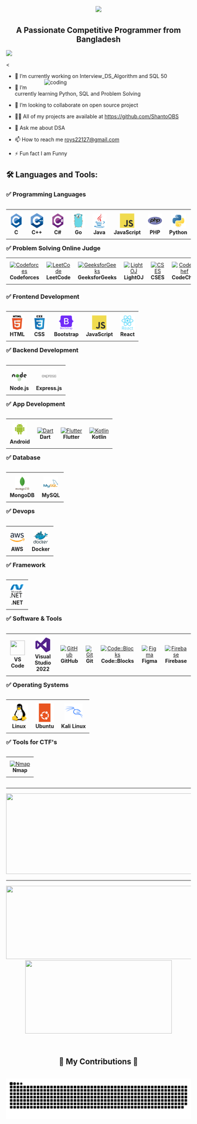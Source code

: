 
<h1 align="center">
    <img src="https://readme-typing-svg.herokuapp.com/?font=Righteous&size=35&center=true&vCenter=true&width=500&height=70&duration=4000&lines=Hi+There!+👋;+I'm+Shanta+Shil!;" />
</h1>


<h2 align="center">A Passionate Competitive Programmer from Bangladesh</h2>

 
<img align="left" src="https://visitor-badge.laobi.icu/badge?page_id=ShantoOBS.ShantoOBS" />
 <br/>

<
- 🔭 I’m currently working on Interview_DS_Algorithm and SQL 50   <img align="right" alt="coding" src="https://camo.githubusercontent.com/19db51af5f90f1b152bc0b9078f5fe97053955be5074f03f17019c70345bdcdb/68747470733a2f2f6d69726f2e6d656469756d2e636f6d2f6d61782f313336302f302a37513379765349765f7430696f4a2d5a2e676966" width="400" >

  
- 🌱 I’m currently learning Python, SQL and Problem Solving

- 🤝 I’m looking to collaborate on open source project

- 👨‍💻 All of my projects are available at https://github.com/ShantoOBS

- 💬 Ask me about DSA

- 📫 How to reach me roys22127@gmail.com

- ⚡ Fun fact I am Funny


<h2 align="left">🛠️ Languages and Tools:</h2>



<h3 align="left">✅ Programming Languages</h3>

<table align="left">
  <tr>
    <td align="center" style="padding: 10px;">
      <a href="https://www.cprogramming.com/" target="_blank" rel="noreferrer">
        <img src="https://raw.githubusercontent.com/devicons/devicon/master/icons/c/c-original.svg" alt="C" width="40" height="40"/>
      </a>
      <br/>
      <strong>C</strong>
    </td>
    <td align="center" style="padding: 10px;">
      <a href="https://www.w3schools.com/cpp/" target="_blank" rel="noreferrer">
        <img src="https://raw.githubusercontent.com/devicons/devicon/master/icons/cplusplus/cplusplus-original.svg" alt="C++" width="40" height="40"/>
      </a>
      <br/>
      <strong>C++</strong>
    </td>
    <td align="center" style="padding: 10px;">
      <a href="https://www.w3schools.com/cs/" target="_blank" rel="noreferrer">
        <img src="https://raw.githubusercontent.com/devicons/devicon/master/icons/csharp/csharp-original.svg" alt="C#" width="40" height="40"/>
      </a>
      <br/>
      <strong>C#</strong>
    </td>
    <td align="center" style="padding: 10px;">
      <a href="https://golang.org" target="_blank" rel="noreferrer">
        <img src="https://raw.githubusercontent.com/devicons/devicon/master/icons/go/go-original.svg" alt="Go" width="40" height="40"/>
      </a>
      <br/>
      <strong>Go</strong>
    </td>
    <td align="center" style="padding: 10px;">
      <a href="https://www.java.com" target="_blank" rel="noreferrer">
        <img src="https://raw.githubusercontent.com/devicons/devicon/master/icons/java/java-original.svg" alt="Java" width="40" height="40"/>
      </a>
      <br/>
      <strong>Java</strong>
    </td>
    <td align="center" style="padding: 10px;">
      <a href="https://developer.mozilla.org/en-US/docs/Web/JavaScript" target="_blank" rel="noreferrer">
        <img src="https://raw.githubusercontent.com/devicons/devicon/master/icons/javascript/javascript-original.svg" alt="JavaScript" width="40" height="40"/>
      </a>
      <br/>
      <strong>JavaScript</strong>
    </td>
    <td align="center" style="padding: 10px;">
      <a href="https://www.php.net" target="_blank" rel="noreferrer">
        <img src="https://raw.githubusercontent.com/devicons/devicon/master/icons/php/php-original.svg" alt="PHP" width="40" height="40"/>
      </a>
      <br/>
      <strong>PHP</strong>
    </td>
    <td align="center" style="padding: 10px;">
      <a href="https://www.python.org" target="_blank" rel="noreferrer">
        <img src="https://raw.githubusercontent.com/devicons/devicon/master/icons/python/python-original.svg" alt="Python" width="40" height="40"/>
      </a>
      <br/>
      <strong>Python</strong>
    </td>
  </tr>
</table>


<br /><br /><br /><br />


<h3 align="left">✅ Problem Solving Online Judge</h3>
<table>
  <tr>
    <td align="center" style="padding: 10px;">
      <a href="https://codeforces.com/profile/roys22127" target="_blank" rel="noreferrer">
        <img src="https://raw.githubusercontent.com/rahuldkjain/github-profile-readme-generator/master/src/images/icons/Social/codeforces.svg" alt="Codeforces" height="40" width="40"/>
      </a>
      <br />
      <strong>Codeforces</strong>
    </td>
    <td align="center" style="padding: 10px;">
      <a href="https://leetcode.com/u/roys22127/" target="_blank" rel="noreferrer">
        <img src="https://raw.githubusercontent.com/rahuldkjain/github-profile-readme-generator/master/src/images/icons/Social/leet-code.svg" alt="LeetCode" height="40" width="40"/>
      </a>
      <br />
      <strong>LeetCode</strong>
    </td>
    <td align="center" style="padding: 10px;">
      <a href="https://www.geeksforgeeks.org/user/roys2hca7/" target="_blank" rel="noreferrer">
        <img src="https://raw.githubusercontent.com/rahuldkjain/github-profile-readme-generator/master/src/images/icons/Social/geeks-for-geeks.svg" alt="GeeksforGeeks" height="45" width="45"/>
      </a>
      <br />
      <strong>GeeksforGeeks</strong>
    </td>
    <td align="center" style="padding: 10px;">
      <a href="https://lightoj.com/user/roys22127" target="_blank" rel="noreferrer">
        <img src="https://academichelp.net/wp-content/webp-express/webp-images/doc-root/wp-content/uploads/2023/06/lightoj.jpg.webp" alt="LightOJ" height="30" width="40"/>
      </a>
      <br />
      <strong>LightOJ</strong>
    </td>
    <td align="center" style="padding: 10px;">
      <a href="https://cses.fi/user/230850" target="_blank" rel="noreferrer">
        <img src="https://media.geeksforgeeks.org/wp-content/uploads/20240304161748/CSES-Problem-Set-Solutions-copy.webp" alt="CSES" height="40" width="40"/>
      </a>
      <br />
      <strong>CSES</strong>
    </td>
    <td align="center" style="padding: 10px;">
      <a href="https://www.codechef.com/users/roys22127" target="_blank" rel="noreferrer">
        <img src="https://cdn.jsdelivr.net/npm/simple-icons@3.1.0/icons/codechef.svg" alt="CodeChef" height="30" width="40"/>
      </a>
      <br />
      <strong>CodeChef</strong>
    </td>
  </tr>
</table>


<h3 align="left">✅ Frontend Development</h3>

<table align="left">
  <tr>
    <td align="center" style="padding: 10px;">
      <a href="https://www.w3.org/html/" target="_blank" rel="noreferrer">
        <img src="https://raw.githubusercontent.com/devicons/devicon/master/icons/html5/html5-original-wordmark.svg" alt="HTML5" width="40" height="40"/>
      </a>
      <br/>
      <strong>HTML</strong>
    </td>
    <td align="center" style="padding: 10px;">
      <a href="https://www.w3schools.com/css/" target="_blank" rel="noreferrer">
        <img src="https://raw.githubusercontent.com/devicons/devicon/master/icons/css3/css3-original-wordmark.svg" alt="CSS3" width="40" height="40"/>
      </a>
      <br/>
      <strong>CSS</strong>
    </td>
    <td align="center" style="padding: 10px;">
      <a href="https://getbootstrap.com" target="_blank" rel="noreferrer">
        <img src="https://raw.githubusercontent.com/devicons/devicon/master/icons/bootstrap/bootstrap-plain-wordmark.svg" alt="Bootstrap" width="40" height="40"/>
      </a>
      <br/>
      <strong>Bootstrap</strong>
    </td>

   <td align="center" style="padding: 10px;">
      <a href="https://developer.mozilla.org/en-US/docs/Web/JavaScript" target="_blank" rel="noreferrer">
        <img src="https://raw.githubusercontent.com/devicons/devicon/master/icons/javascript/javascript-original.svg" alt="JavaScript" width="40" height="40"/>
      </a>
      <br/>
      <strong>JavaScript</strong>
    </td>
    <td align="center" style="padding: 10px;">
      <a href="https://reactjs.org/" target="_blank" rel="noreferrer">
        <img src="https://raw.githubusercontent.com/devicons/devicon/master/icons/react/react-original-wordmark.svg" alt="React" width="40" height="40"/>
      </a>
      <br/>
      <strong>React</strong>
    </td>
  </tr>
</table>

<br /><br /><br /><br />


<h3 align="left">✅ Backend Development</h3>

<table align="left">
  <tr>
    <td align="center" style="padding: 10px;">
      <a href="https://nodejs.org" target="_blank" rel="noreferrer">
        <img src="https://raw.githubusercontent.com/devicons/devicon/master/icons/nodejs/nodejs-original-wordmark.svg" alt="Node.js" width="40" height="40"/>
      </a>
      <br/>
      <strong>Node.js</strong>
    </td>
    <td align="center" style="padding: 10px;">
      <a href="https://expressjs.com" target="_blank" rel="noreferrer">
        <img src="https://raw.githubusercontent.com/devicons/devicon/master/icons/express/express-original-wordmark.svg" alt="Express.js" width="40" height="40"/>
      </a>
      <br/>
      <strong>Express.js</strong>
    </td>
  </tr>
</table>


<br /><br /><br /><br />


<h3 align="left">✅ App Development</h3>


<table align="left">
  <tr>
    <td align="center" style="padding: 10px;">
      <a href="https://developer.android.com" target="_blank" rel="noreferrer">
        <img src="https://raw.githubusercontent.com/devicons/devicon/master/icons/android/android-original-wordmark.svg" alt="Android" width="40" height="40"/>
      </a>
      <br/>
      <strong>Android</strong>
    </td>
    <td align="center" style="padding: 10px;">
      <a href="https://dart.dev" target="_blank" rel="noreferrer">
        <img src="https://www.vectorlogo.zone/logos/dartlang/dartlang-icon.svg" alt="Dart" width="40" height="40"/>
      </a>
      <br/>
      <strong>Dart</strong>
    </td>
    <td align="center" style="padding: 10px;">
      <a href="https://flutter.dev" target="_blank" rel="noreferrer">
        <img src="https://www.vectorlogo.zone/logos/flutterio/flutterio-icon.svg" alt="Flutter" width="40" height="40"/>
      </a>
      <br/>
      <strong>Flutter</strong>
    </td>
    <td align="center" style="padding: 10px;">
      <a href="https://kotlinlang.org" target="_blank" rel="noreferrer">
        <img src="https://www.vectorlogo.zone/logos/kotlinlang/kotlinlang-icon.svg" alt="Kotlin" width="40" height="40"/>
      </a>
      <br/>
      <strong>Kotlin</strong>
    </td>
  </tr>
</table>

<br /><br /><br /><br />

<h3 align="left">✅ Database</h3>

<table align="left">
  <tr>
    <td align="center" style="padding: 10px;">
      <a href="https://www.mongodb.com/" target="_blank" rel="noreferrer">
        <img src="https://raw.githubusercontent.com/devicons/devicon/master/icons/mongodb/mongodb-original-wordmark.svg" alt="MongoDB" width="40" height="40"/>
      </a>
      <br/>
      <strong>MongoDB</strong>
    </td>
       <td align="center" style="padding: 10px;">
      <a href="https://www.mysql.com/" target="_blank" rel="noreferrer">
        <img src="https://raw.githubusercontent.com/devicons/devicon/master/icons/mysql/mysql-original-wordmark.svg" alt="MySQL" width="40" height="40"/>
      </a>
      <br/>
      <strong>MySQL</strong>
    </td> 
 
  
  </tr>
</table>

<br /><br /><br /><br/>


<h3 align="left">✅ Devops</h3>

<table align="left">
  <tr>
    <td align="center" style="padding: 10px;">
      <a href="https://aws.amazon.com" target="_blank" rel="noreferrer">
        <img src="https://raw.githubusercontent.com/devicons/devicon/master/icons/amazonwebservices/amazonwebservices-original-wordmark.svg" alt="AWS" width="40" height="40"/>
      </a>
      <br/>
      <strong>AWS</strong>
    </td>
    <td align="center" style="padding: 10px;">
      <a href="https://www.docker.com/" target="_blank" rel="noreferrer">
        <img src="https://raw.githubusercontent.com/devicons/devicon/master/icons/docker/docker-original-wordmark.svg" alt="Docker" width="40" height="40"/>
      </a>
      <br/>
      <strong>Docker</strong>
    </td>
  </tr>
</table>
<br /><br /><br /><br/>

<h3 align="left">✅ Framework</h3>

<table align="left">
  <tr>
    <td align="center" style="padding: 10px;">
      <a href="https://dotnet.microsoft.com/" target="_blank" rel="noreferrer">
        <img src="https://raw.githubusercontent.com/devicons/devicon/master/icons/dot-net/dot-net-original-wordmark.svg" alt="DotNet" width="40" height="40"/>
      </a>
      <br/>
      <strong>.NET</strong>
    </td>
  </tr>
</table>

<br /><br /><br /><br/>

<h3 align="left">✅ Software & Tools</h3>

<table align="left">
  <tr>
       <td align="center" style="padding: 10px;">
      <a href="https://code.visualstudio.com/" target="_blank" rel="noreferrer">
        <img src="https://encrypted-tbn0.gstatic.com/images?q=tbn:ANd9GcRXw1e_BUF94tqvmJWuXqHzbCG-nP0ONdK4rA&s" width="40" height="40"/>
      </a>
      <br/>
      <strong>VS Code</strong>
    </td>
          <td align="center" style="padding: 10px;">
      <a href="https://visualstudio.microsoft.com/vs/2022/" target="_blank" rel="noreferrer">
        <img src="https://raw.githubusercontent.com/devicons/devicon/master/icons/visualstudio/visualstudio-plain.svg" alt="Visual Studio 2022" width="40" height="40"/>
      </a>
      <br/>
      <strong>Visual Studio 2022</strong>
    </td>
     <td align="center" style="padding: 10px;">
      <a href="https://github.com/" target="_blank" rel="noreferrer">
        <img src="https://www.vectorlogo.zone/logos/github/github-icon.svg" alt="GitHub" width="40" height="40"/>
      </a>
      <br/>
      <strong>GitHub</strong>
    </td> 
     <td align="center" style="padding: 10px;">
      <a href="https://git-scm.com/" target="_blank" rel="noreferrer">
        <img src="https://www.vectorlogo.zone/logos/git-scm/git-scm-icon.svg" alt="Git" width="40" height="40"/>
      </a>
      <br/>
      <strong>Git</strong>
    </td> 
    <td align="center" style="padding: 10px;">
      <a href="http://www.codeblocks.org/" target="_blank" rel="noreferrer">
        <img src="https://encrypted-tbn0.gstatic.com/images?q=tbn:ANd9GcQ7MKhgZWe_kv4VltcmA7lc5P9V0rzovlKSqGBaRPyx5yeY5ErmTkJRBFqo-BqUhEwwH9M&usqp=CAU" alt="Code::Blocks" width="40" height="40"/>
      </a>
      <br/>
      <strong>Code::Blocks</strong>
    </td> 
    <td align="center" style="padding: 10px;">
      <a href="https://www.figma.com/" target="_blank" rel="noreferrer">
        <img src="https://www.vectorlogo.zone/logos/figma/figma-icon.svg" alt="Figma" width="40" height="40"/>
      </a>
      <br/>
      <strong>Figma</strong>
    </td>
     <td align="center" style="padding: 10px;">
      <a href="https://firebase.google.com/" target="_blank" rel="noreferrer">
        <img src="https://www.vectorlogo.zone/logos/firebase/firebase-icon.svg" alt="Firebase" width="40" height="40"/>
      </a>
      <br/>
      <strong>Firebase</strong>
    </td>
      
    
  </tr>
</table>

<br /><br /><br /><br/>

<h3 align="left">✅ Operating Systems</h3>

<table align="left">
  <tr>
    <td align="center" style="padding: 10px;">
      <a href="https://www.linux.org" target="_blank" rel="noreferrer">
        <img src="https://github.com/devicons/devicon/blob/master/icons/linux/linux-original.svg" title="Linux" alt="Linux" width="50" height="50"/>
      </a>
      <br/>
      <strong>Linux</strong>
    </td>
    <td align="center" style="padding: 10px;">
      <a href="https://ubuntu.com" target="_blank" rel="noreferrer">
        <img src="https://github.com/devicons/devicon/blob/master/icons/ubuntu/ubuntu-original.svg" title="Ubuntu" alt="Ubuntu" width="50" height="50"/>
      </a>
      <br/>
      <strong>Ubuntu</strong>
    </td>
    <td align="center" style="padding: 10px;">
      <a href="https://www.kali.org" target="_blank" rel="noreferrer">
        <img src="https://github.com/canaleal/devicon/blob/new-icon-kali-linux/icons/kalilinux/kalilinux-original-wordmark.svg" title="Kali Linux" alt="Kali Linux" width="50" height="50"/>
      </a>
      <br/>
      <strong>Kali Linux</strong>
    </td>
  </tr>
</table>

<br/><br/><br/><br/><br/>

<h3 align="left">✅ Tools for CTF's</h3>

<table align="left">
  <tr>
    <td align="center" style="padding: 10px;">
      <a href="https://nmap.org" target="_blank" rel="noreferrer">
        <img src="https://encrypted-tbn0.gstatic.com/images?q=tbn:ANd9GcQkleicJbALSPyDvWc0Gij3XFDwnVdGRdacfg&s" alt="Nmap" width="50" height="50"/>
      </a>
      <br/>
      <strong>Nmap</strong>
    </td>
  </tr>
</table>



<br/><br/><br/><br/><br/>



</div>

---

  
<p align="center">
  <img width="800" height="220" src="https://streak-stats.demolab.com?user=ShantoOBS&theme=highcontrast&hide_border=true&border_radius=5&card_width=800">
</p>


---




<p align="center">
  <img width="600" height="200" src="https://github-readme-stats.vercel.app/api?username=ShantoOBS&show_icons=true&theme=vision-friendly-dark">
  <img width="400" height="200" src="https://github-readme-stats.vercel.app/api/top-langs/?username=ShantoOBS&size_weight=0.0005&count_weight=0.3&layout=compact&theme=vision-friendly-dark">
</p>
 


<div id="header" align="center">
  <img src="https://komarev.com/ghpvc/?username=ShantoOBS&style=for-the-badge&color=orange" alt=""/>
</div>




<div align="center">
  <h2>🐍 My Contributions 🐍</h2>
  <br>
  <img alt="snake eating my contributions" src="https://raw.githubusercontent.com/salesp07/salesp07/output/github-contribution-grid-snake.svg" />
  
  <br/><br/><br/>
</div>




